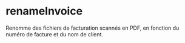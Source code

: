 # renameInvoice
Renomme des fichiers de facturation scannés en PDF, en fonction du numéro de facture et du nom de client.
